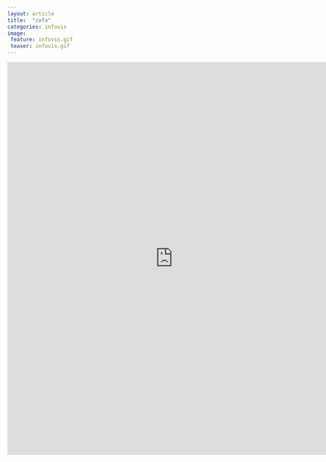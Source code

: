 ```yaml
---
layout: article
title:  "cofa"
categories: infovis
image: 
 feature: infovis.gif
 teaser: infovis.gif
---
```



<iframe src="https://public.tableau.com/views/2_2309/sheet0?:embed=y&:display_count=yes/sheet4?:embed=y&:display_count=yes&publish=yes/Dashboard1?:showVizHome=no&:embed=truehttps://public.tableau.com/shared/DJPSG6CX9?:display_count=yes" width="760px" height="900px" frameborder="0"></iframe>